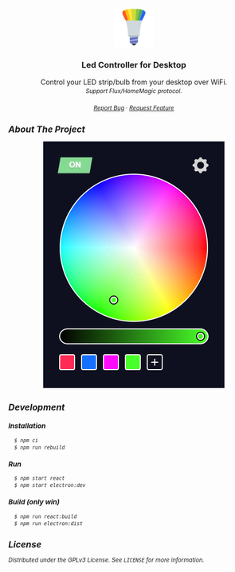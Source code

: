 <p align="center">
  <a href="https://github.com/seravifer/led-strip-desktop-controller">
    <img src="public/icon-96x96.png" alt="Logo" width="80" height="80">
  </a>

  <h3 align="center">Led Controller for Desktop</h3>

  <p align="center">
    Control your LED strip/bulb from your desktop over WiFi.
    <br />
    <i><small>Support Flux/HomeMagic protocol.</small</i>
    <br />
    <br />
    <a href="https://github.com/seravifer/led-strip-desktop-controller/issues">Report Bug</a>
    ·
    <a href="https://github.com/seravifer/led-strip-desktop-controller/issues">Request Feature</a>
  </p>
</p>

## About The Project
<p align="center">
  <img src="public/screenshot.png" alt="Screenshot">
</p>

## Development
### Installation
```
  $ npm ci
  $ npm run rebuild
```

### Run
```
  $ npm start react
  $ npm start electron:dev
```

### Build (only win)
```
  $ npm run react:build
  $ npm run electron:dist
```


## License

Distributed under the GPLv3 License. See `LICENSE` for more information.
